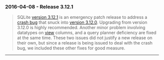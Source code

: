 ### 2016\-04\-08 \- Release 3\.12\.1


> SQLite [version 3\.12\.1](releaselog/3_12_1.html) is an emergency patch release to address a 
>  [crash bug](https://www.sqlite.org/src/info/7f7f8026eda38) that snuck
>  into [version 3\.12\.0](releaselog/3_12_0.html). Upgrading from version 3\.12\.0 is highly
>  recommended.
> Another minor problem involving datatypes on [view](lang_createview.html) columns, and
>  a query planner deficiency are fixed at the same time. These two
>  issues did not justify a new release on their own, but since a release
>  is being issued to deal with the crash bug, we included these other
>  fixes for good measure.



---

